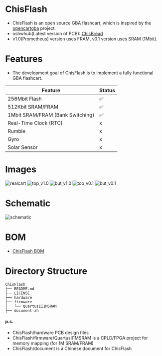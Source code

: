 # ChisFlash
- ChisFlash is an open source GBA flashcart, which is inspired by the [opencartgba](https://github.com/laqieer/opencartgba) project.
- oshwhub(Latest version of PCB): [ChisBread](https://oshwhub.com/chisbread/works)
- v1.0(Prometheus) version uses FRAM, v0.1 version uses SRAM (1Mbit).

# Features

- The development goal of ChisFlash is to implement a fully functional GBA flashcart.

| Feature | Status |
| --- | --- |
| 256Mbit Flash | ✅ |
| 512Kbit SRAM/FRAM | ✅ |
| 1Mbit SRAM/FRAM (Bank Switching) | ✅ |
| Real-Time Clock (RTC) | x |
| Rumble | x |
| Gyro | x |
| Solar Sensor | x |

# Images
![realcart](./images/realcart.png)
![top_v1.0](./images/top_v1.0.png)
![but_v1.0](./images/but_v1.0.png)
![top_v0.1](./images/top_v0.1.png)
![but_v0.1](./images/but_v0.1.png)

# Schematic

![schematic](./images/sch.png)

# BOM

- [ChisFlash BOM](BOM.md)

# Directory Structure   

```
ChisFlash
├── README.md
├── LICENSE
├── hardware
├── firmware
│   └── QuartusII1MSRAM
├── document-zh
```

#### p.s.

- ChisFlash/hardware PCB design files
- ChisFlash/firmware/QuartusII1MSRAM is a CPLD/FPGA project for memory mapping (for 1M SRAM/FRAM)
- ChisFlash/document is a Chinese document for ChisFlash
